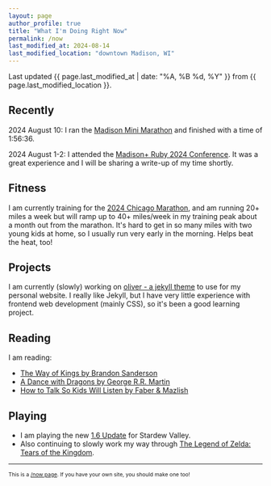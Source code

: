 ```yaml
---
layout: page
author_profile: true
title: "What I'm Doing Right Now"
permalink: /now
last_modified_at: 2024-08-14
last_modified_location: "downtown Madison, WI"
---
```


Last updated {{ page.last_modified_at | date: "%A, %B %d, %Y" }} from {{ page.last_modified_location }}.

## Recently

2024 August 10: I ran the [Madison Mini Marathon](https://madisonminimarathon.com/) and finished with a time of 1:56:36.

2024 August 1-2: I attended the [Madison+ Ruby 2024 Conference](https://www.madisonruby.com/).
It was a great experience and I will be sharing a write-up of my time shortly.

## Fitness

I am currently training for the [2024 Chicago Marathon](https://www.chicagomarathon.com/), and am running 20+ miles a week but will ramp up to 40+ miles/week in my training peak about a month out from the marathon. It's hard to get in so many miles with two young kids at home, so I usually run very early in the morning. Helps beat the heat, too!

## Projects

I am currently (slowly) working on [oliver - a jekyll theme](https://github.com/dcchambers/oliver) to use for my personal website. I really like Jekyll, but I have very little experience with frontend web development (mainly CSS), so it's been a good learning project.

## Reading

I am reading:
- [The Way of Kings by Brandon Sanderson](https://www.goodreads.com/book/show/7235533-the-way-of-kings)
- [A Dance with Dragons by George R.R. Martin](https://www.goodreads.com/book/show/13422727-a-dance-with-dragons)
- [How to Talk So Kids Will Listen by Faber & Mazlish](https://www.goodreads.com/book/show/769016.How_to_Talk_So_Kids_Will_Listen_Listen_So_Kids_Will_Talk)

## Playing

- I am playing the new [1.6 Update](https://www.stardewvalley.net/stardew-valley-1-6-update-full-changelog/) for Stardew Valley.
- Also continuing to slowly work my way through [The Legend of Zelda: Tears of the Kingdom](https://zelda.nintendo.com/tears-of-the-kingdom/).

---

<p style="font-size: 0.75em">
This is a <a href="https://nownownow.com/about">/now page</a>. If you have your own site, you should make one too!
</p>
